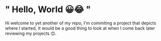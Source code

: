 # " Hello, World 😀😂 "
Hi welcome to yet another of my repo, I'm commiting a project that depicts where I started, It would be a good thing to look at when I come back later reviewing my projects 😊.
